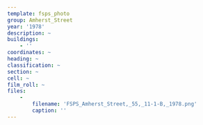 ```yaml
---
template: fsps_photo
group: Amherst_Street
year: '1978'
description: ~
buildings:
    - ''
coordinates: ~
heading: ~
classification: ~
section: ~
cell: ~
film_roll: ~
files:
    -
        filename: 'FSPS_Amherst_Street,_55,_11-1-B,_1978.png'
        caption: ''
---
```

